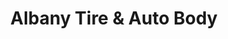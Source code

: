 ---
title: "Albany Tire & Auto Body"
url: /albany/albany-tire-und-auto-body/
shop: Autowerkstatt
---